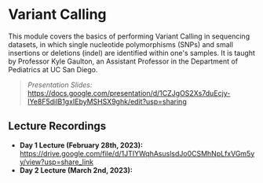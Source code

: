 # Variant Calling
This module covers the basics of performing Variant Calling in sequencing datasets, in which single nucleotide polymorphisms (SNPs) and small insertions or deletions (indel) are identified within one's samples. It is taught by Professor Kyle Gaulton, an Assistant Professor in the Department of Pediatrics at UC San Diego.

> *Presentation Slides:* https://docs.google.com/presentation/d/1CZJgOS2Xs7duEcjy-lYe8F5diIB1gxIEbyMSHSX9ghk/edit?usp=sharing

## Lecture Recordings

* **Day 1 Lecture (February 28th, 2023):** https://drive.google.com/file/d/1JTIYWqhAsuslsdJo0CSMhNpLfxVGm5yy/view?usp=share_link
* **Day 2 Lecture (March 2nd, 2023):** 
